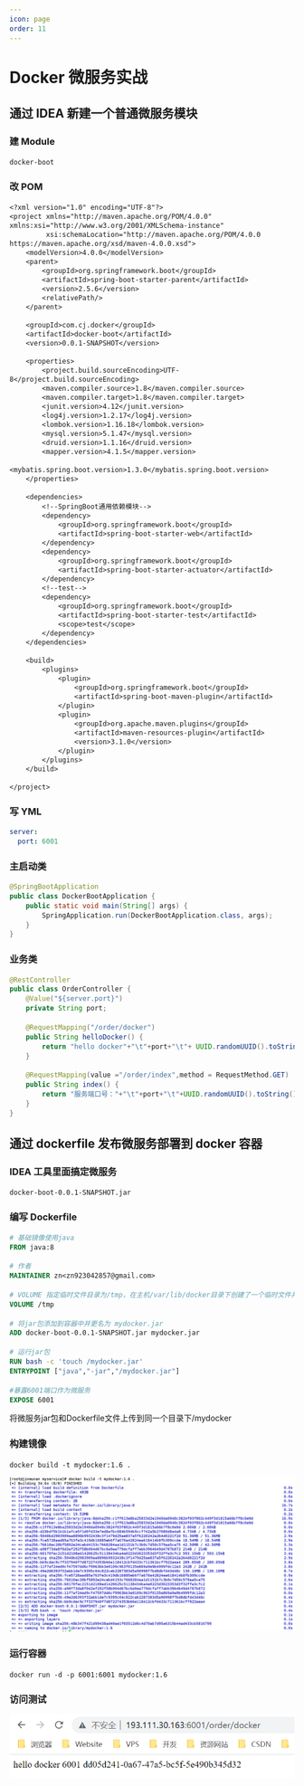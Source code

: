 ```yaml
---
icon: page
order: 11
---
```

# Docker 微服务实战

## 通过 IDEA 新建一个普通微服务模块

### 建 Module

`docker-boot`

### 改 POM

```pom
<?xml version="1.0" encoding="UTF-8"?>
<project xmlns="http://maven.apache.org/POM/4.0.0" xmlns:xsi="http://www.w3.org/2001/XMLSchema-instance"
         xsi:schemaLocation="http://maven.apache.org/POM/4.0.0 https://maven.apache.org/xsd/maven-4.0.0.xsd">
    <modelVersion>4.0.0</modelVersion>
    <parent>
        <groupId>org.springframework.boot</groupId>
        <artifactId>spring-boot-starter-parent</artifactId>
        <version>2.5.6</version>
        <relativePath/>
    </parent>

    <groupId>com.cj.docker</groupId>
    <artifactId>docker-boot</artifactId>
    <version>0.0.1-SNAPSHOT</version>

    <properties>
        <project.build.sourceEncoding>UTF-8</project.build.sourceEncoding>
        <maven.compiler.source>1.8</maven.compiler.source>
        <maven.compiler.target>1.8</maven.compiler.target>
        <junit.version>4.12</junit.version>
        <log4j.version>1.2.17</log4j.version>
        <lombok.version>1.16.18</lombok.version>
        <mysql.version>5.1.47</mysql.version>
        <druid.version>1.1.16</druid.version>
        <mapper.version>4.1.5</mapper.version>
        <mybatis.spring.boot.version>1.3.0</mybatis.spring.boot.version>
    </properties>

    <dependencies>
        <!--SpringBoot通用依赖模块-->
        <dependency>
            <groupId>org.springframework.boot</groupId>
            <artifactId>spring-boot-starter-web</artifactId>
        </dependency>
        <dependency>
            <groupId>org.springframework.boot</groupId>
            <artifactId>spring-boot-starter-actuator</artifactId>
        </dependency>
        <!--test-->
        <dependency>
            <groupId>org.springframework.boot</groupId>
            <artifactId>spring-boot-starter-test</artifactId>
            <scope>test</scope>
        </dependency>
    </dependencies>

    <build>
        <plugins>
            <plugin>
                <groupId>org.springframework.boot</groupId>
                <artifactId>spring-boot-maven-plugin</artifactId>
            </plugin>
            <plugin>
                <groupId>org.apache.maven.plugins</groupId>
                <artifactId>maven-resources-plugin</artifactId>
                <version>3.1.0</version>
            </plugin>
        </plugins>
    </build>

</project>
```

### 写 YML

```yaml
server:
  port: 6001
```

### 主启动类

```java
@SpringBootApplication
public class DockerBootApplication {
    public static void main(String[] args) {
        SpringApplication.run(DockerBootApplication.class, args);
    }
}
```

### 业务类

```java
@RestController
public class OrderController {
    @Value("${server.port}")
    private String port;

    @RequestMapping("/order/docker")
    public String helloDocker() {
        return "hello docker"+"\t"+port+"\t"+ UUID.randomUUID().toString();
    }

    @RequestMapping(value ="/order/index",method = RequestMethod.GET)
    public String index() {
        return "服务端口号："+"\t"+port+"\t"+UUID.randomUUID().toString();
    }
}
```

## 通过 dockerfile 发布微服务部署到 docker 容器

### IDEA 工具里面搞定微服务

`docker-boot-0.0.1-SNAPSHOT.jar`

### 编写 Dockerfile

```dockerfile
# 基础镜像使用java
FROM java:8

# 作者
MAINTAINER zn<zn923042857@gmail.com>

# VOLUME 指定临时文件目录为/tmp，在主机/var/lib/docker目录下创建了一个临时文件并链接到容器的/tmp
VOLUME /tmp

# 将jar包添加到容器中并更名为 mydocker.jar
ADD docker-boot-0.0.1-SNAPSHOT.jar mydocker.jar

# 运行jar包
RUN bash -c 'touch /mydocker.jar'
ENTRYPOINT ["java","-jar","/mydocker.jar"]

#暴露6001端口作为微服务
EXPOSE 6001
```

将微服务jar包和Dockerfile文件上传到同一个目录下/mydocker

### 构建镜像

`docker build -t mydocker:1.6 .`

![image-20230416201246843](./assets/image-20230416201246843.png)

### 运行容器

`docker run -d -p 6001:6001 mydocker:1.6`

### 访问测试

![image-20230416201249550](./assets/image-20230416201249550.png)


